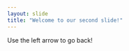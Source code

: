 ```yaml
---
layout: slide
title: "Welcome to our second slide!"
---
```

[youtube]: http://www.youtube.com
Use the left arrow to go back!
